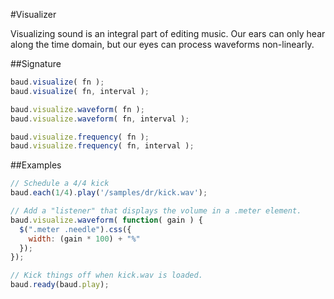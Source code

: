#Visualizer

Visualizing sound is an integral part of editing music. Our ears can only hear along the time domain, but our eyes can process waveforms non-linearly.

##Signature

```javascript
baud.visualize( fn );
baud.visualize( fn, interval );

baud.visualize.waveform( fn );
baud.visualize.waveform( fn, interval );

baud.visualize.frequency( fn );
baud.visualize.frequency( fn, interval );
```

##Examples

```javascript
// Schedule a 4/4 kick
baud.each(1/4).play('/samples/dr/kick.wav');

// Add a "listener" that displays the volume in a .meter element.
baud.visualize.waveform( function( gain ) {
  $(".meter .needle").css({
    width: (gain * 100) + "%"
  });
});

// Kick things off when kick.wav is loaded.
baud.ready(baud.play);
